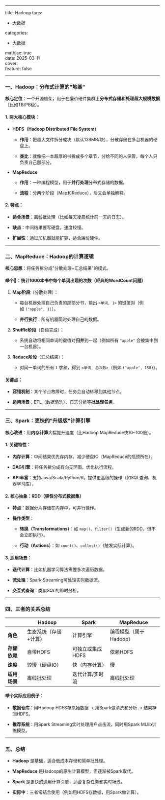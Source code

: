
--- 

title: Hadoop 
tags:  
  - 大数据

categories:   
  - 大数据  

mathjax: true  
date: 2025-03-11  
cover:  
feature: false  

---
### 一、**Hadoop：分布式计算的"地基"**

**核心定位**：一个开源框架，用于在廉价硬件集群上**分布式存储和处理超大规模数据**（比如TB/PB级）。

#### 1. 两大核心模块：

- **HDFS（Hadoop Distributed File System）**
    
    - **作用**：把超大文件拆分成块（默认128MB/块），分散存储在多台机器的硬盘上。
        
    - **类比**：就像把一本超厚的书拆成多个章节，分给不同的人保管，每个人只负责自己那部分。
        
- **MapReduce**
    
    - **作用**：一种编程模型，用于**并行处理**分布式存储的数据。
        
    - **流程**：分两个阶段（Map和Reduce），后文会单独解释。
        

#### 2. 特点：

- **适合场景**：离线批处理（比如每天凌晨统计前一天的日志）。
    
- **缺点**：中间结果要写硬盘，速度较慢。
    
- **扩展性**：通过加机器就能扩容，适合廉价硬件。
    

---

### 二、**MapReduce：Hadoop的计算逻辑**

**核心思想**：将任务拆分成"分散处理+汇总结果"的模式。

#### 举个🌰：统计1000本书中每个单词出现的次数（经典的WordCount问题）

1. **Map阶段**（分散处理）：
    
    - 每台机器处理自己负责的那部分书，输出 `<单词, 1>` 的键值对（例如 `("apple", 1)`）。
        
    - **并行执行**：所有机器同时处理自己的数据。
        
2. **Shuffle阶段**（自动完成）：
    
    - 系统自动将相同单词的键值对**归并**到一起（例如所有 `"apple"` 会被集中到一台机器）。
        
3. **Reduce阶段**（汇总结果）：
    
    - 对同一单词的所有 `1` 求和，得到 `<单词, 总次数>`（例如 `("apple", 158)`）。
        

#### 关键点：

- **容错机制**：某个节点故障时，任务会自动转移到其他节点。
    
- **适用场景**：ETL（数据清洗）、日志分析等**批处理任务**。
    

---

### 三、**Spark：更快的"升级版"计算引擎**

**核心改进**：用**内存计算**大幅提升速度（比Hadoop MapReduce快10~100倍）。

#### 1. 关键特性：

- **内存计算**：中间结果优先存内存，减少硬盘IO（MapReduce的瓶颈所在）。
    
- **DAG引擎**：将任务拆分成有向无环图，优化执行流程。
    
- **API丰富**：支持Java/Scala/Python/R，提供更高级的操作（如SQL查询、机器学习库）。
    

#### 2. 核心抽象：**RDD（弹性分布式数据集）**

- **特点**：数据分片存储在内存中，可并行操作。
    
- **操作类型**：
    
    - **转换（Transformations）**：如 `map()`、`filter()`（生成新的RDD，但不会立即执行）。
        
    - **行动（Actions）**：如 `count()`、`collect()`（触发实际计算）。
        

#### 3. 适用场景：

- **迭代计算**：比如机器学习算法需要多次遍历数据。
    
- **流处理**：Spark Streaming可处理实时数据流。
    
- **交互式查询**：类似SQL的即时分析。
    

---

### 四、三者的关系总结

||**Hadoop**|**Spark**|**MapReduce**|
|---|---|---|---|
|**角色**|生态系统（存储+计算）|计算引擎|编程模型（属于Hadoop）|
|**存储依赖**|自带HDFS|可独立或集成HDFS|依赖HDFS|
|**速度**|较慢（硬盘IO）|快（内存计算）|慢|
|**适用场景**|离线批处理|迭代计算/实时流|离线批处理|

#### 举个实际应用例子：

- **数据仓库**：用Hadoop HDFS存原始数据 → 用Spark做清洗和分析 → 结果存回HDFS。
    
- **推荐系统**：用Spark Streaming实时处理用户点击流，同时用Spark MLlib训练模型。
    

---

### 五、总结

- **Hadoop** 是基础，适合低成本存储和简单批处理。
    
- **MapReduce** 是Hadoop的原生计算模型，但逐渐被Spark取代。
    
- **Spark** 是更快的通用计算引擎，适合复杂任务和实时场景。
    
- **实际中**：三者常结合使用（例如用HDFS存数据，用Spark做计算）。